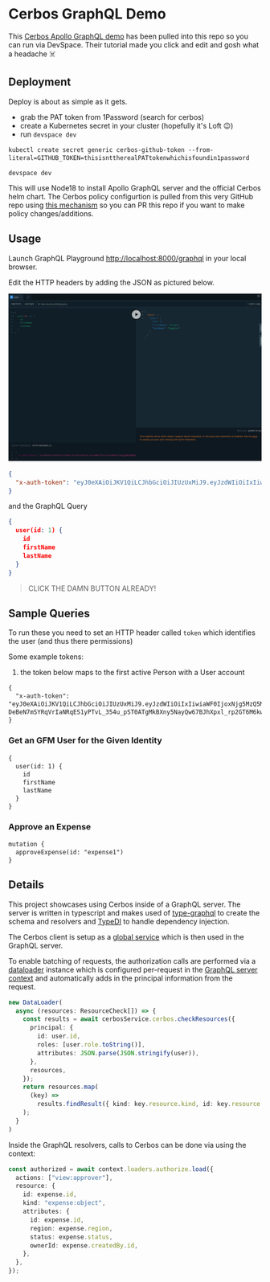 # Cerbos GraphQL Demo

This [Cerbos Apollo GraphQL demo](https://github.com/cerbos/demo-graphql) has been pulled into this repo so you can run via DevSpace. Their tutorial made you click and edit and gosh what a headache ☠️

## Deployment

Deploy is about as simple as it gets.

- grab the PAT token from 1Password (search for cerbos)
- create a Kubernetes secret in your cluster (hopefully it's Loft 😉)
- run `devspace dev`

```console
kubectl create secret generic cerbos-github-token --from-literal=GITHUB_TOKEN=thisisnttherealPATtokenwhichisfoundin1password
```

```console
devspace dev
```

This will use Node18 to install Apollo GraphQL server and the official Cerbos helm chart. The Cerbos policy configurtion is pulled from this very GitHub repo using [this mechanism](https://docs.cerbos.dev/cerbos/latest/installation/helm.html#_deploy_cerbos_configured_to_read_policies_from_a_github_repository) so you can PR this repo if you want to make policy changes/additions.

## Usage

Launch GraphQL Playground [http://localhost:8000/graphql](http://localhost:8000/graphql) in your local browser.

Edit the HTTP headers by adding the JSON as pictured below.

![img1](./playground.png)

```json
{
  "x-auth-token": "eyJ0eXAiOiJKV1QiLCJhbGciOiJIUzUxMiJ9.eyJzdWIiOiIxIiwiaWF0IjoxNjg5MzQ5MDU4LCJleHAiOjE2ODk5NTM4NTgsImlzcyI6IkdvRnVuZE1lIiwibGF0IjoxNjg5MTE3NDUxfQ.mFFSQ-DeBeN7mSYRqVrIaNRqES1yPTvL_354u_pST0ATgMkBXny5NayQw67BJhXpxl_rp2GT6M6kww6sMZvYzg"
}
```

and the GraphQL Query

```json
{
  user(id: 1) {
    id
    firstName
    lastName
  }
}
```

> CLICK THE DAMN BUTTON ALREADY!

## Sample Queries

To run these you need to set an HTTP header called `token` which identifies the user (and thus there permissions)

Some example tokens:

1) the token below maps to the first active Person with a User account
```
{
  "x-auth-token": "eyJ0eXAiOiJKV1QiLCJhbGciOiJIUzUxMiJ9.eyJzdWIiOiIxIiwiaWF0IjoxNjg5MzQ5MDU4LCJleHAiOjE2ODk5NTM4NTgsImlzcyI6IkdvRnVuZE1lIiwibGF0IjoxNjg5MTE3NDUxfQ.mFFSQ-DeBeN7mSYRqVrIaNRqES1yPTvL_354u_pST0ATgMkBXny5NayQw67BJhXpxl_rp2GT6M6kww6sMZvYzg"
}
```

### Get an GFM User for the Given Identity

```
{
  user(id: 1) {
    id
    firstName
    lastName
  }
}
```

### Approve an Expense

```console
mutation {
  approveExpense(id: "expense1")
}
```

## Details

This project showcases using Cerbos inside of a GraphQL server. The server is written in typescript and makes used of [type-graphql](https://typegraphql.com/) to create the schema and resolvers and [TypeDI](https://github.com/typestack/typedi) to handle dependency injection.

The Cerbos client is setup as a [global service](/src/services/Cerbos.service.ts) which is then used in the GraphQL server.

To enable batching of requests, the authorization calls are performed via a [dataloader](https://github.com/graphql/dataloader) instance which is configured per-request in the [GraphQL server context](/src/server/create-context.ts) and automatically adds in the principal information from the request.

```ts
new DataLoader(
  async (resources: ResourceCheck[]) => {
    const results = await cerbosService.cerbos.checkResources({
      principal: {
        id: user.id,
        roles: [user.role.toString()],
        attributes: JSON.parse(JSON.stringify(user)),
      },
      resources,
    });
    return resources.map(
      (key) =>
        results.findResult({ kind: key.resource.kind, id: key.resource.id })
    );
  }
)
```

Inside the GraphQL resolvers, calls to Cerbos can be done via using the context:

```ts
const authorized = await context.loaders.authorize.load({
  actions: ["view:approver"],
  resource: {
    id: expense.id,
    kind: "expense:object",
    attributes: {
      id: expense.id,
      region: expense.region,
      status: expense.status,
      ownerId: expense.createdBy.id,
    },
  },
});
```
